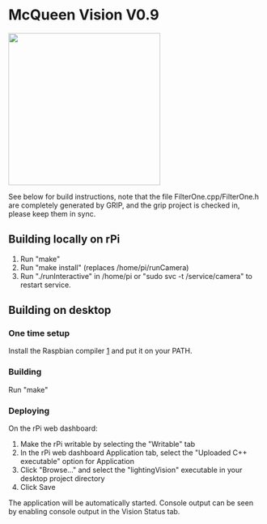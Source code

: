 # McQueen Vision V0.9

<img src="https://repository-images.githubusercontent.com/223694691/2a138780-0ed4-11ea-979c-27afe32caebe" height="300">

See below for build instructions, note that the file FilterOne.cpp/FilterOne.h are
completely generated by GRIP, and the grip project is checked in, please keep them
in sync.

## Building locally on rPi

1) Run "make"
2) Run "make install" (replaces /home/pi/runCamera)
3) Run "./runInteractive" in /home/pi or "sudo svc -t /service/camera" to
   restart service.

## Building on desktop

### One time setup

Install the Raspbian compiler [1] and put it on your PATH.

[1]: https://github.com/wpilibsuite/raspbian-toolchain/releases

### Building

Run "make"

### Deploying

On the rPi web dashboard:

1) Make the rPi writable by selecting the "Writable" tab
2) In the rPi web dashboard Application tab, select the
   "Uploaded C++ executable" option for Application
3) Click "Browse..." and select the "lightingVision" executable in
   your desktop project directory
4) Click Save

The application will be automatically started.  Console output can be seen by
enabling console output in the Vision Status tab.
